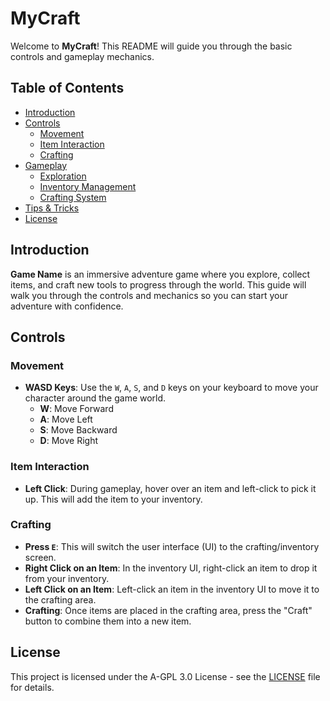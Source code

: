 # MyCraft

Welcome to **MyCraft**! This README will guide you through the basic controls and gameplay mechanics.

## Table of Contents

- [Introduction](#introduction)
- [Controls](#controls)
  - [Movement](#movement)
  - [Item Interaction](#item-interaction)
  - [Crafting](#crafting)
- [Gameplay](#gameplay)
  - [Exploration](#exploration)
  - [Inventory Management](#inventory-management)
  - [Crafting System](#crafting-system)
- [Tips & Tricks](#tips--tricks)
- [License](#license)

## Introduction

**Game Name** is an immersive adventure game where you explore, collect items, and craft new tools to progress through the world. This guide will walk you through the controls and mechanics so you can start your adventure with confidence.

## Controls

### Movement

- **WASD Keys**: Use the `W`, `A`, `S`, and `D` keys on your keyboard to move your character around the game world.
  - **W**: Move Forward
  - **A**: Move Left
  - **S**: Move Backward
  - **D**: Move Right

### Item Interaction

- **Left Click**: During gameplay, hover over an item and left-click to pick it up. This will add the item to your inventory.

### Crafting

- **Press `E`**: This will switch the user interface (UI) to the crafting/inventory screen.
- **Right Click on an Item**: In the inventory UI, right-click an item to drop it from your inventory.
- **Left Click on an Item**: Left-click an item in the inventory UI to move it to the crafting area.
- **Crafting**: Once items are placed in the crafting area, press the "Craft" button to combine them into a new item.

## License

This project is licensed under the A-GPL 3.0 License - see the [LICENSE](LICENSE) file for details.
